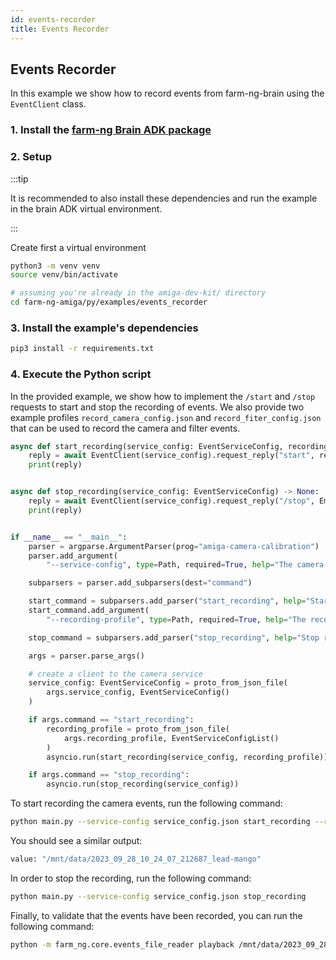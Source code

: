 ```yaml
---
id: events-recorder
title: Events Recorder
---
```


## Events Recorder

In this example we show how to record events from farm-ng-brain using
the `EventClient` class.

### 1. Install the [farm-ng Brain ADK package](/docs/brain/brain-install)

### 2. Setup

:::tip

It is recommended to also install these dependencies and run the
example in the brain ADK virtual environment.

:::

Create first a virtual environment

```bash
python3 -m venv venv
source venv/bin/activate
```

```bash
# assuming you're already in the amiga-dev-kit/ directory
cd farm-ng-amiga/py/examples/events_recorder
```

### 3. Install the example's dependencies

```bash
pip3 install -r requirements.txt
```

### 4. Execute the Python script

In the provided example, we show how to implement the `/start` and `/stop`
requests to start and stop the recording of events. We also provide two example profiles `record_camera_config.json` and `record_fiter_config.json` that can be used to record the
 camera and filter events.

```python
async def start_recording(service_config: EventServiceConfig, recording_profile: EventServiceConfigList) -> None:
    reply = await EventClient(service_config).request_reply("start", recording_profile, decode=True)
    print(reply)


async def stop_recording(service_config: EventServiceConfig) -> None:
    reply = await EventClient(service_config).request_reply("/stop", Empty(), decode=True)
    print(reply)


if __name__ == "__main__":
    parser = argparse.ArgumentParser(prog="amiga-camera-calibration")
    parser.add_argument(
        "--service-config", type=Path, required=True, help="The camera config.")

    subparsers = parser.add_subparsers(dest="command")

    start_command = subparsers.add_parser("start_recording", help="Start recording.")
    start_command.add_argument(
        "--recording-profile", type=Path, required=True, help="The recording profile.")

    stop_command = subparsers.add_parser("stop_recording", help="Stop recording.")

    args = parser.parse_args()

    # create a client to the camera service
    service_config: EventServiceConfig = proto_from_json_file(
        args.service_config, EventServiceConfig()
    )

    if args.command == "start_recording":
        recording_profile = proto_from_json_file(
            args.recording_profile, EventServiceConfigList()
        )
        asyncio.run(start_recording(service_config, recording_profile))

    if args.command == "stop_recording":
        asyncio.run(stop_recording(service_config))
```

To start recording the camera events, run the following command:

```bash
python main.py --service-config service_config.json start_recording --recording-profile record_camera_config.json
```

You should see a similar output:

```bash
value: "/mnt/data/2023_09_28_10_24_07_212687_lead-mango"
```

In order to stop the recording, run the following command:

```bash
python main.py --service-config service_config.json stop_recording
```

Finally, to validate that the events have been recorded, you can run the following command:

```bash
python -m farm_ng.core.events_file_reader playback /mnt/data/2023_09_28_10_24_07_212687_lead-mango.0000.bin
```
